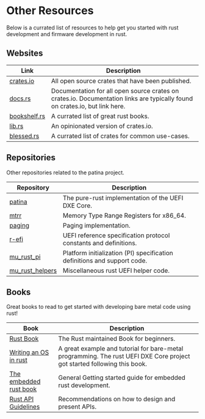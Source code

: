# Other Resources

Below is a currated list of resources to help get you started with rust development and firmware development in rust.

## Websites

| Link | Description |
|------------|-------------|
| [crates.io](https://crates.io/) | All open source crates that have been published. |
| [docs.rs](https://docs.rs/) | Documentation for all open source crates on crates.io. Documentation links are typically found on crates.io, but link here. |
| [bookshelf.rs](https://bookshelf.rs/) | A currated list of great rust books. |
| [lib.rs](https://lib.rs/) | An opinionated version of crates.io. |
| [blessed.rs](https://blessed.rs/crates) | A currated list of crates for common use-cases. |

## Repositories

Other repositories related to the patina project.

| Repository | Description |
|------------|-------------|
| [patina](https://github.com/OpenDevicePartnership/patina) | The pure-rust implementation of the UEFI DXE Core. |
| [mtrr](https://github.com/OpenDevicePartnership/mtrr) | Memory Type Range Registers for x86_64. |
| [paging](https://github.com/OpenDevicePartnership/paging) | Paging implementation. |
| [r-efi](https://github.com/r-efi/r-efi) | UEFI reference specification protocol constants and definitions. |
| [mu_rust_pi](https://github.com/microsoft/mu_rust_pi) | Platform initialization (PI) specification definitions and support code. |
| [mu_rust_helpers](https://github.com/microsoft/mu_rust_helpers) | Miscellaneous rust UEFI helper code. |

## Books

Great books to read to get started with developing bare metal code using rust!

|    Book    | Description |
|------------|-------------|
| [Rust Book](https://doc.rust-lang.org/stable/book/) | The Rust maintained Book for beginners. |
| [Writing an OS in rust](https://os.phil-opp.com/)              | A great example and tutorial for bare-metal programming. The rust UEFI DXE Core project got started following this book. |
| [The embedded rust book](https://docs.rust-embedded.org/book/) | General Getting started guide for embedded rust development. |
| [Rust API Guidelines](https://rust-lang.github.io/api-guidelines/about.html) | Recommendations on how to design and present APIs. |
